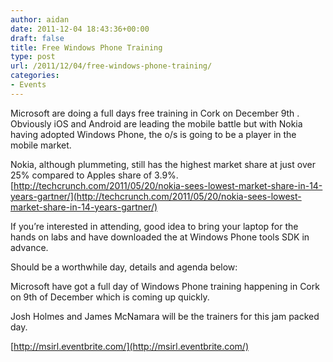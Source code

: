 ```yaml
---
author: aidan
date: 2011-12-04 18:43:36+00:00
draft: false
title: Free Windows Phone Training
type: post
url: /2011/12/04/free-windows-phone-training/
categories:
- Events
---
```


Microsoft are doing a full days free training in Cork on December 9th .  Obviously iOS and Android are leading the mobile battle but with Nokia  having adopted Windows Phone, the o/s is going to be a player in the  mobile market.

Nokia, although plummeting, still has the highest market share at just  over 25% compared to Apples share of 3.9%.  [http://techcrunch.com/2011/05/20/nokia-sees-lowest-market-share-in-14-years-gartner/](http://techcrunch.com/2011/05/20/nokia-sees-lowest-market-share-in-14-years-gartner/)

If you’re interested in attending, good idea to bring your laptop for  the hands on labs and have downloaded the at Windows Phone tools SDK in  advance.

Should be a worthwhile day, details and agenda below:

Microsoft have got a full day of Windows Phone training happening in  Cork on 9th of December which is coming up quickly.

Josh Holmes and James McNamara will be the trainers for this jam packed day.

[http://msirl.eventbrite.com/](http://msirl.eventbrite.com/)
